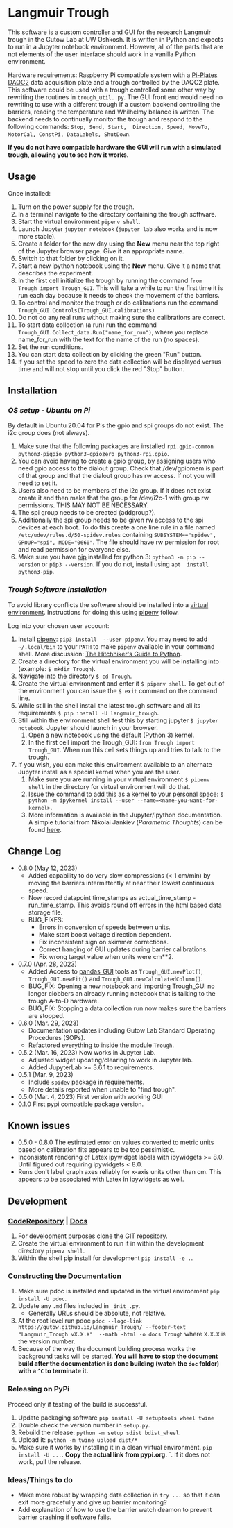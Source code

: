 # Langmuir Trough
This software is a custom controller and GUI for the research Langmuir trough 
in the Gutow Lab at UW Oshkosh. It is written in Python and expects to run in a
Jupyter notebook environment. However, all of the parts that are not elements
of the user interface should work in a vanilla Python environment.

Hardware requirements:
Raspberry Pi compatible system with a [Pi-Plates 
DAQC2](https://pi-plates.com/daqc2r1/) data acquisition plate 
and a trough controlled by the DAQC2 plate. This software could be used with 
a trough controlled some other way by rewriting the routines in `trough_util.
py`. The GUI front end would need no rewriting to use with a different 
trough if a custom backend controlling the barriers, reading the temperature 
and Whilhelmy balance is written. The backend needs to continually monitor 
the trough and respond to the following commands: `Stop, Send, Start, 
Direction, Speed, MoveTo, MotorCal, ConstPi, DataLabels, ShutDown`.

**If you do not have compatible hardware the GUI will run with a simulated 
trough, allowing you to see how it works.**

## Usage

Once installed:

1. Turn on the power supply for the trough.
2. In a terminal navigate to the directory containing the trough software.
3. Start the virtual environment `pipenv shell`.
4. Launch Jupyter `jupyter notebook` (`jupyter lab` also works and is now 
   more stable).
5. Create a folder for the new day using the **New** menu near the top right 
   of the Jupyter browser page. Give it an appropriate name.
6. Switch to that folder by clicking on it.
7. Start a new ipython notebook using the **New** menu. Give it a
   name that describes the experiment.
8. In the first cell initialize the trough by running the command `from 
   Trough import Trough_GUI`. This will take a while to run the first time 
   it is run each day because it needs to check the movement of the barriers.
9. To control and monitor the trough or do calibrations run the command 
   `Trough_GUI.Controls(Trough_GUI.calibrations)`
10. Do not do any real runs without making sure the calibrations are correct.
11. To start data collection (a run) run the command 
    `Trough_GUI.Collect_data.Run("name_for_run")`, 
    where you replace name_for_run with the text for the name of the run (no 
    spaces).
12. Set the run conditions.
13. You can start data collection by clicking the green "Run" button.
14. If you set the speed to zero the data collection will be displayed 
    versus time and will not stop until you click the red "Stop" button.

## Installation
### *OS setup - Ubuntu on Pi*

By default in Ubuntu 20.04 for Pis the gpio and spi groups do not exist.
The i2c group does (not always).

1. Make sure that the following packages are installed `rpi.gpio-common 
python3-pigpio python3-gpiozero python3-rpi.gpio`.
2. You can avoid having to create a gpio group, by assigning users who need
    gpio access to the dialout group. Check that /dev/gpiomem is part of that 
   group and that the dialout group has rw access. If not you will need to set
    it.
3. Users also need to be members of the i2c group. If it does not exist create 
    it and then make that the group for /dev/i2c-1 with group rw permissions. 
   THIS MAY NOT BE NECESSARY. 
4. The spi group needs to be created (addgroup?).
5. Additionally the spi group needs to be given rw access to the spi devices
   at each boot. To do this create a one line rule in a file named 
   `/etc/udev/rules.d/50-spidev.rules` containing `SUBSYSTEM=="spidev", 
   GROUP="spi", MODE="0660"`. The file should have rw permission for root 
   and read permission for everyone else.
6. Make sure you have [pip](https://pip.pypa.io/en/stable/) installed for 
   python 3: `python3 -m pip --version` or `pip3 --version`. If you do not, 
   install using `apt 
   install python3-pip`.

### *Trough Software Installation*

To avoid library conflicts the software should be installed into a [virtual environment](https://docs.python.org/3/tutorial/venv.html?highlight=virtual%20environments).
Instructions for doing this using [pipenv](https://pipenv.pypa.io/en/latest/)
follow.

Log into your chosen user account:
1. Install [pipenv](https://pipenv.pypa.io/en/latest/): `pip3 install 
   --user pipenv`. You may
need to add `~/.local/bin` to your `PATH` to make `pipenv`
available in your command shell. More discussion: 
[The Hitchhiker's Guide to
Python](https://docs.python-guide.org/dev/virtualenvs/).
2. Create a directory for the virtual environment you will be installing
   into (example: `$ mkdir Trough`).
3. Navigate into the directory `$ cd Trough`.
4. Create the virtual environment and enter it `$ pipenv shell`. To get out of
   the environment you can issue the `$ exit` command on the command line.
5. While still in the shell install the latest trough software and all its
 requirements
   `$ pip install -U langmuir_trough`.
6. Still within the environment shell test
   this by starting jupyter `$ jupyter notebook`. Jupyter should launch in your 
   browser.
    1. Open a new notebook using the default (Python 3) kernel.
    2. In the first cell import the Trough_GUI: 
       `from Trough import Trough_GUI`.
        When run this cell sets things up and tries to talk to the trough.
7. If you wish, you can make this environment available to an alternate Jupyter
install as a special kernel when you are the user.
    1. Make sure you are running in your virtual environment `$ pipenv shell` 
       in the directory for  virtual environment will do that.
    2. Issue the command to add this as a kernel to your personal space: 
    `$ python -m ipykernel install --user --name=<name-you-want-for-kernel>`.
    3. More information is available in the Jupyter/Ipython documentation. 
    A simple tutorial from Nikolai Jankiev (_Parametric Thoughts_) can be
     found [here](https://janakiev.com/til/jupyter-virtual-envs/). 

## Change Log
* 0.8.0 (May 12, 2023)
  * Added capability to do very slow compressions (< 1 cm/min) by moving the 
    barriers intermittently at near their lowest continuous speed.
  * Now record datapoint time_stamps as actual_time_stamp - run_time_stamp. 
    This avoids round off errors in the html based data storage file.
  * BUG_FIXES:
    * Errors in conversion of speeds between units.
    * Make start boost voltage direction dependent.
    * Fix inconsistent sign on skimmer corrections.
    * Correct hanging of GUI updates during barrier calibrations.
    * Fix wrong target value when units were cm**2.
* 0.7.0 (Apr. 28, 2023)
  * Added Access to [pandas_GUI](https://jupyterphysscilab.github.io/jupyter_Pandas_GUI)
    tools as `Trough_GUI.newPlot()`, `Trough_GUI.newFit()` and 
    `Trough_GUI.newCalculatedColumn()`.
  * BUG_FIX: Opening a new notebook and importing Trough_GUI no longer 
    clobbers an already running notebook that is talking to the trough 
    A-to-D hardware.
  * BUG_FIX: Stopping a data collection run now makes sure the barriers are 
    stopped.
* 0.6.0 (Mar. 29, 2023)
  * Documentation updates including Gutow Lab Standard Operating Procedures 
    (SOPs).
  * Refactored everything to inside the module `Trough`.
* 0.5.2 (Mar. 16, 2023) Now works in Jupyter Lab.
  * Adjusted widget updating/clearing to work in Jupyter lab.
  * Added JupyterLab >= 3.6.1 to requirements.
* 0.5.1 (Mar. 9, 2023) 
  * Include `spidev` package in requirements. 
  * More details reported when unable to "find trough".
* 0.5.0 (Mar. 4, 2023) First version with working GUI
* 0.1.0 First pypi compatible package version.

## Known issues
* 0.5.0 - 0.8.0 The estimated error on values converted to metric units 
  based on calibration fits appears to be too pessimistic.
* Inconsistent rendering of Latex ipywidget labels with ipywidgets >= 8.0. 
  Until figured out requiring ipywidgets < 8.0.
* Runs don't label graph axes reliably for x-axis units other than cm. This 
  appears to be associated with Latex in ipywidgets as well.

## Development

### [CodeRepository](https://github.com/gutow/Langmuir_Trough.git) | [Docs](https://gutow.github.io/Langmuir_Trough)

1. For development purposes clone the GIT repository.
2. Create the virtual environment to run it in within the development 
   directory `pipenv shell`.
3. Within the shell pip install for development `pip install -e .`.

### Constructing the Documentation

1. Make sure pdoc is installed and updated in the virtual environment `pip 
   install -U pdoc`.
2. Update any `.md` files included in `_init_.py`.
   * Generally URLs should be absolute, not relative.
3. At the root level run pdoc `pdoc --logo-link
https://gutow.github.io/Langmuir_Trough/ --footer-text "Langmuir_Trough vX.X.X" 
--math -html -o docs Trough` where `X.X.X` is the version number.
4. Because of the way the document building process works the background tasks 
   will be started. **You will have to stop the document build after the 
   documentation is done building (watch the `doc` folder) with a `^C` to 
   terminate it.**

### Releasing on PyPi

Proceed only if testing of the build is successful.

1. Update packaging software `pip install -U setuptools wheel twine`
2. Double check the version number in `setup.py`.
3. Rebuild the release: `python -m setup sdist bdist_wheel`.
4. Upload it: `python -m twine upload dist/*`
5. Make sure it works by installing it in a clean virtual environment. `pip 
   install -U ...`. **Copy the actual link from pypi.org.**
   `. If it does not work, pull the release.

### Ideas/Things to do
* Make more robust by wrapping data collection in `try ...` so that it can 
  exit more gracefully and give up barrier monitoring?
* Add explanation of how to use the barrier watch deamon to prevent barrier 
  crashing if software fails.
